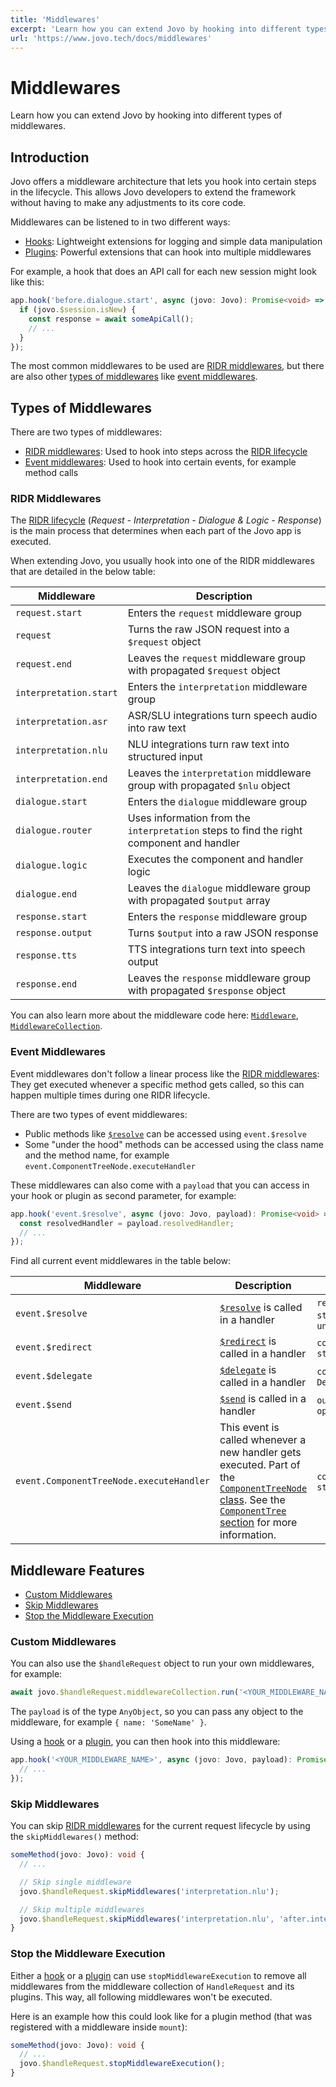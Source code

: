 ```yaml
---
title: 'Middlewares'
excerpt: 'Learn how you can extend Jovo by hooking into different types of middlewares.'
url: 'https://www.jovo.tech/docs/middlewares'
---
```


# Middlewares

Learn how you can extend Jovo by hooking into different types of middlewares.

## Introduction

Jovo offers a middleware architecture that lets you hook into certain steps in the lifecycle. This allows Jovo developers to extend the framework without having to make any adjustments to its core code.

Middlewares can be listened to in two different ways:

- [Hooks](./hooks.md): Lightweight extensions for logging and simple data manipulation
- [Plugins](./plugins.md): Powerful extensions that can hook into multiple middlewares

For example, a hook that does an API call for each new session might look like this:

```typescript
app.hook('before.dialogue.start', async (jovo: Jovo): Promise<void> => {
  if (jovo.$session.isNew) {
    const response = await someApiCall();
    // ...
  }
});
```

The most common middlewares to be used are [RIDR middlewares](#ridr-middlewares), but there are also other [types of middlewares](#types-of-middlewares) like [event middlewares](#event-middlewares).

## Types of Middlewares

There are two types of middlewares:

- [RIDR middlewares](#ridr-middlewares): Used to hook into steps across the [RIDR lifecycle](./ridr-lifecycle.md)
- [Event middlewares](#event-middlewares): Used to hook into certain events, for example method calls

### RIDR Middlewares

The [RIDR lifecycle](./ridr-lifecycle.md) (_Request - Interpretation - Dialogue & Logic - Response_) is the main process that determines when each part of the Jovo app is executed.

When extending Jovo, you usually hook into one of the RIDR middlewares that are detailed in the below table:

| Middleware             | Description                                                                              |
| ---------------------- | ---------------------------------------------------------------------------------------- |
| `request.start`        | Enters the `request` middleware group                                                    |
| `request`              | Turns the raw JSON request into a `$request` object                                      |
| `request.end`          | Leaves the `request` middleware group with propagated `$request` object                  |
| `interpretation.start` | Enters the `interpretation` middleware group                                             |
| `interpretation.asr`   | ASR/SLU integrations turn speech audio into raw text                                     |
| `interpretation.nlu`   | NLU integrations turn raw text into structured input                                     |
| `interpretation.end`   | Leaves the `interpretation` middleware group with propagated `$nlu` object               |
| `dialogue.start`       | Enters the `dialogue` middleware group                                                   |
| `dialogue.router`      | Uses information from the `interpretation` steps to find the right component and handler |
| `dialogue.logic`       | Executes the component and handler logic                                                 |
| `dialogue.end`         | Leaves the `dialogue` middleware group with propagated `$output` array                   |
| `response.start`       | Enters the `response` middleware group                                                   |
| `response.output`      | Turns `$output` into a raw JSON response                                                 |
| `response.tts`         | TTS integrations turn text into speech output                                            |
| `response.end`         | Leaves the `response` middleware group with propagated `$response` object                |

You can also learn more about the middleware code here: [`Middleware`](https://github.com/jovotech/jovo-framework/blob/v4/latest/framework/src/Middleware.ts), [`MiddlewareCollection`](https://github.com/jovotech/jovo-framework/blob/v4/latest/framework/src/MiddlewareCollection.ts).


### Event Middlewares

Event middlewares don't follow a linear process like the [RIDR middlewares](#ridr-middlewares): They get executed whenever a specific method gets called, so this can happen multiple times during one RIDR lifecycle.

There are two types of event middlewares:

- Public methods like [`$resolve`](./handlers.md#resolve-a-component) can be accessed using `event.$resolve`
- Some "under the hood" methods can be accessed using the class name and the method name, for example `event.ComponentTreeNode.executeHandler`

These middlewares can also come with a `payload` that you can access in your hook or plugin as second parameter, for example:

```typescript
app.hook('event.$resolve', async (jovo: Jovo, payload): Promise<void> => {
  const resolvedHandler = payload.resolvedHandler;
  // ...
});
```

Find all current event middlewares in the table below:

| Middleware                               | Description                                                                                                                                                                                                                                                                              | Payload                                                                             |
| ---------------------------------------- | ---------------------------------------------------------------------------------------------------------------------------------------------------------------------------------------------------------------------------------------------------------------------------------------- | ----------------------------------------------------------------------------------- |
| `event.$resolve`                         | [`$resolve`](./handlers.md#resolve-a-component) is called in a handler                                                                                                                                                                                                                   | `resolvedHandler: string`, `eventName: string`, `eventArgs: ARGS extends unknown[]` |
| `event.$redirect`                        | [`$redirect`](./handlers.md#redirect-to-components) is called in a handler                                                                                                                                                                                                               | `componentName: string`, `handler: string`                                          |
| `event.$delegate`                        | [`$delegate`](./handlers.md#delegate-to-components) is called in a handler                                                                                                                                                                                                               | `componentName: string`, `options: DelegateOptions`                                 |
| `event.$send`                            | [`$send`](./output.md#send-a-message) is called in a handler                                                                                                                                                                                                                             | `outputConstructorOrTemplateOrMessage`, `options`                                   |
| `event.ComponentTreeNode.executeHandler` | This event is called whenever a new handler gets executed. Part of the [`ComponentTreeNode` class](https://github.com/jovotech/jovo-framework/blob/v4/latest/framework/src/ComponentTreeNode.ts). See the [`ComponentTree` section](./components.md#componenttree) for more information. | `componentName: string`, `handler: string`                                          |

## Middleware Features

- [Custom Middlewares](#custom-middlewares)
- [Skip Middlewares](#skip-middlewares)
- [Stop the Middleware Execution](#stop-the-middleware-execution)

### Custom Middlewares

You can also use the `$handleRequest` object to run your own middlewares, for example:

```typescript
await jovo.$handleRequest.middlewareCollection.run('<YOUR_MIDDLEWARE_NAME>', jovo, payload);
```

The `payload` is of the type `AnyObject`, so you can pass any object to the middleware, for example `{ name: 'SomeName' }`.

Using a [hook](./hooks.md) or a [plugin](./plugins.md), you can then hook into this middleware:

```typescript
app.hook('<YOUR_MIDDLEWARE_NAME>', async (jovo: Jovo, payload): Promise<void> => {
  // ...
});
```

### Skip Middlewares

You can skip [RIDR middlewares](#ridr-middlewares) for the current request lifecycle by using the `skipMiddlewares()` method:

```typescript
someMethod(jovo: Jovo): void {
  // ...

  // Skip single middleware
  jovo.$handleRequest.skipMiddlewares('interpretation.nlu');

  // Skip multiple middlewares
  jovo.$handleRequest.skipMiddlewares('interpretation.nlu', 'after.interpretation.nlu'); // Either add multiple strings or one array of strings
}
```


### Stop the Middleware Execution

Either a [hook](./hooks.md) or a [plugin](./plugins.md) can use `stopMiddlewareExecution` to remove all middlewares from the middleware collection of `HandleRequest` and its plugins. This way, all following middlewares won't be executed.

Here is an example how this could look like for a plugin method (that was registered with a middleware inside `mount`):

```typescript
someMethod(jovo: Jovo): void {
  // ...
  jovo.$handleRequest.stopMiddlewareExecution();
}
```
